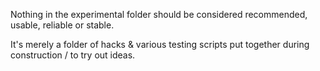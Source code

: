 Nothing in the experimental folder should be considered recommended, usable, reliable or stable.

It's merely a folder of hacks & various testing scripts put together during construction / to try out ideas.
